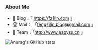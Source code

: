 ### About  Me
- 💖 Blog：「 https://fz1lin.com 」
- 🏆 Mail： 「fengzilin.blog@gmail.com 」
- 💎 Team：「http://www.aabyss.cn 」

![Anurag's GitHub stats](https://github-readme-stats.vercel.app/api?username=fz1lin&show_icons=true&theme=radical)
